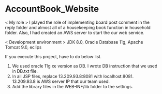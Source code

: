 # AccountBook_Website


< My role >
 I played the role of implementing board post comment in the reply folder and almost all of a housekeeping book function in household folder.
Also, I had created an AWS server to start the our web service.


< Development environment >
 JDK 8.0, Oracle Database 11g, Apache Tomcat 9.0, eclips


If you execute this project, have to do below list.

1. We used oracle 11g xe version as DB. I wrote DB instruction that we used in DB.txt file.
2. In all JSP files, replace 13.209.93.8:8081 with localhost:8081.
   13.209.93.8 is AWS server IP that our team used.
3. Add the library files in the WEB-INF/lib folder to the settings.
